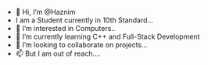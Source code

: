 - 👋 Hi, I’m @Haznim
- I am a Student currently in 10th Standard...
- 👀 I’m interested in Computers..
- 🌱 I’m currently learning C++ and Full-Stack Development
- 💞️ I’m looking to collaborate on projects...
- 📫 But I am out of reach....

<!---
Haznim/Haznim is a ✨ special ✨ repository because its `README.md` (this file) appears on your GitHub profile.
You can click the Preview link to take a look at your changes.
--->
